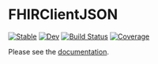 # FHIRClientJSON

[![Stable](https://img.shields.io/badge/docs-stable-blue.svg)](https://JuliaHealth.github.io/FHIRClientJSON.jl/stable)
[![Dev](https://img.shields.io/badge/docs-dev-blue.svg)](https://JuliaHealth.github.io/FHIRClientJSON.jl/dev)
[![Build Status](https://github.com/JuliaHealth/FHIRClientJSON.jl/workflows/CI/badge.svg)](https://github.com/JuliaHealth/FHIRClientJSON.jl/actions)
[![Coverage](https://codecov.io/gh/JuliaHealth/FHIRClientJSON.jl/branch/master/graph/badge.svg)](https://codecov.io/gh/JuliaHealth/FHIRClientJSON.jl)

Please see the [documentation](https://juliahealth.org/FHIRClientJSON.jl/stable/).
